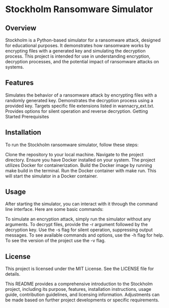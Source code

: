 # Stockholm Ransomware Simulator

## Overview

Stockholm is a Python-based simulator for a ransomware attack, designed for educational purposes. It demonstrates how ransomware works by encrypting files with a generated key and simulating the decryption process. This project is intended for use in understanding encryption, decryption processes, and the potential impact of ransomware attacks on systems.

## Features

Simulates the behavior of a ransomware attack by encrypting files with a randomly generated key.
Demonstrates the decryption process using a provided key.
Targets specific file extensions listed in wannacry_ext.txt.
Provides options for silent operation and reverse decryption.
Getting Started
Prerequisites

## Installation

To run the Stockholm ransomware simulator, follow these steps:

Clone the repository to your local machine.
Navigate to the project directory.
Ensure you have Docker installed on your system. The project utilizes Docker for containerization.
Build the Docker image by running make build in the terminal.
Run the Docker container with make run. This will start the simulator in a Docker container.

## Usage

After starting the simulator, you can interact with it through the command line interface. Here are some basic commands:

To simulate an encryption attack, simply run the simulator without any arguments.
To decrypt files, provide the -r argument followed by the decryption key.
Use the -s flag for silent operation, suppressing output messages.
To see available commands and options, use the -h flag for help.
To see the version of the project use the -v flag.

## License

This project is licensed under the MIT License. See the LICENSE file for details.

This README provides a comprehensive introduction to the Stockholm project, including its purpose, features, installation instructions, usage guide, contribution guidelines, and licensing information. Adjustments can be made based on further project developments or specific requirements.